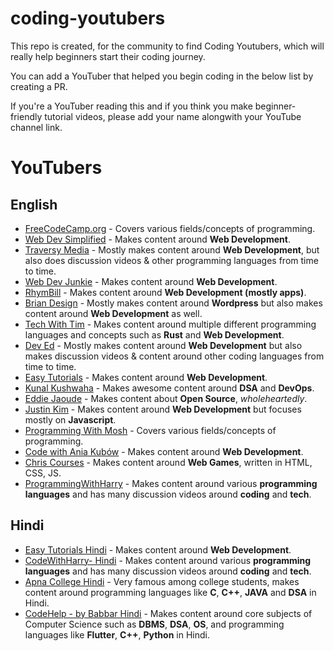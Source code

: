 # coding-youtubers

This repo is created, for the community to find Coding Youtubers, which will really help beginners start their coding journey.

You can add a YouTuber that helped you begin coding in the below list by creating a PR.

If you're a YouTuber reading this and if you think you make beginner-friendly tutorial videos, please add your name alongwith your YouTube channel link.

# YouTubers

## English
- [FreeCodeCamp.org](https://www.youtube.com/Freecodecamp) - Covers various fields/concepts of programming.
- [Web Dev Simplified](https://www.youtube.com/WebDevSimplified) - Makes content around **Web Development**.
- [Traversy Media](https://www.youtube.com/TraversyMedia) - Mostly makes content around **Web Development**, but also does discussion videos & other programming languages from time to time.
- [Web Dev Junkie](https://www.youtube.com/WebDevJunkie) - Makes content around **Web Development**.
- [RhymBill](https://www.youtube.com/RhymBil) - Makes content around **Web Development (mostly apps)**.
- [Brian Design](https://www.youtube.com/channel/UCsKsymTY_4BYR-wytLjex7A) - Mostly makes content around **Wordpress** but also makes content around **Web Development** as well.
- [Tech With Tim](https://youtube.com/techwithtim) - Makes content around multiple different programming languages and concepts such as **Rust** and **Web Development**.
- [Dev Ed](https://www.youtube.com/DevEd) - Mostly makes content around **Web Development** but also makes discussion videos & content around other coding languages from time to time.
- [Easy Tutorials](https://www.youtube.com/EasyTutorialsVideo) - Makes content around **Web Development**.
- [Kunal Kushwaha](https://www.youtube.com/kunalkushwaha) - Makes awesome content around **DSA** and **DevOps**.
- [Eddie Jaoude](https://www.youtube.com/channel/UC5mnBodB73bR88fLXHSfzYA) - Makes content about **Open Source**, *wholeheartedly*.
- [Justin Kim](https://www.youtube.com/JustinKimJS) - Makes content around **Web Development** but focuses mostly on **Javascript**.
- [Programming With Mosh](https://www.youtube.com/programmingwithmosh) - Covers various fields/concepts of programming. 
- [Code with Ania Kubów](https://www.youtube.com/AniaKub%C3%B3w) - Makes content around **Web Development**.
- [Chris Courses](https://www.youtube.com/ChrisCourses) - Makes content around **Web Games**, written in HTML, CSS, JS.
- [ProgrammingWithHarry](https://www.youtube.com/programmingwithharry) - Makes content around various **programming languages** and has many discussion videos around **coding** and **tech**.

## Hindi
- [Easy Tutorials Hindi](https://www.youtube.com/EasyTutorialsVideo) - Makes content around **Web Development**.
- [CodeWithHarry- Hindi](https://www.youtube.com/CodeWithHarry) - Makes content around various **programming languages** and has many discussion videos around **coding** and **tech**.
- [Apna College Hindi](https://www.youtube.com/ApnaCollegeOfficial) - Very famous among college students, makes content around programming languages like **C**, **C++**, **JAVA** and **DSA** in Hindi.
- [CodeHelp - by Babbar Hindi](https://www.youtube.com/CodeHelpbyBabbar) - Makes content around core subjects of Computer Science such as **DBMS**, **DSA**, **OS**, and programming languages like **Flutter**, **C++**, **Python** in Hindi.
